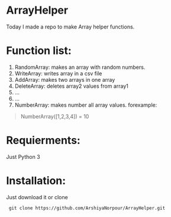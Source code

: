 # ArrayHelper
Today I made a repo to make Array helper functions.
# Function list:
1. RandomArray: makes an array with random numbers.
2. WriteArray: writes array in a csv file
3. AddArray: makes two arrays in one array
4. DeleteArray: deletes array2 values from array1
5. ...
99. ...
100. NumberArray: makes number all array values. forexample:
> NumberArray([1,2,3,4]) = 10 
# Requierments:
Just Python 3
# Installation:
Just download it or clone
```
 git clone https://github.com/ArshiyaNorpour/ArrayHelper.git
 ```
